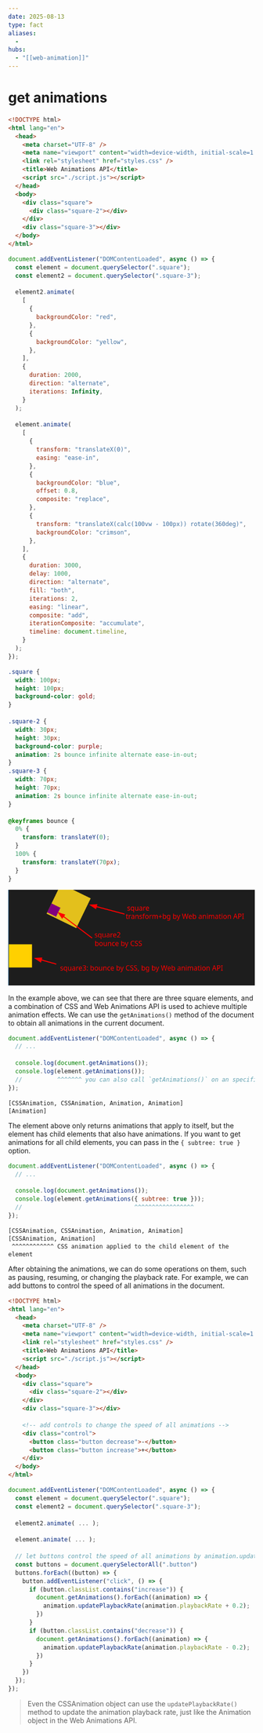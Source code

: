 ```yaml
---
date: 2025-08-13
type: fact
aliases:
  -
hubs:
  - "[[web-animation]]"
---
```


# get animations

```html
<!DOCTYPE html>
<html lang="en">
  <head>
    <meta charset="UTF-8" />
    <meta name="viewport" content="width=device-width, initial-scale=1.0" />
    <link rel="stylesheet" href="styles.css" />
    <title>Web Animations API</title>
    <script src="./script.js"></script>
  </head>
  <body>
    <div class="square">
      <div class="square-2"></div>
    </div>
    <div class="square-3"></div>
  </body>
</html>
```

```js
document.addEventListener("DOMContentLoaded", async () => {
  const element = document.querySelector(".square");
  const element2 = document.querySelector(".square-3");

  element2.animate(
    [
      {
        backgroundColor: "red",
      },
      {
        backgroundColor: "yellow",
      },
    ],
    {
      duration: 2000,
      direction: "alternate",
      iterations: Infinity,
    }
  );

  element.animate(
    [
      {
        transform: "translateX(0)",
        easing: "ease-in",
      },
      {
        backgroundColor: "blue",
        offset: 0.8,
        composite: "replace",
      },
      {
        transform: "translateX(calc(100vw - 100px)) rotate(360deg)",
        backgroundColor: "crimson",
      },
    ],
    {
      duration: 3000,
      delay: 1000,
      direction: "alternate",
      fill: "both",
      iterations: 2,
      easing: "linear",
      composite: "add",
      iterationComposite: "accumulate",
      timeline: document.timeline,
    }
  );
});
```

```css
.square {
  width: 100px;
  height: 100px;
  background-color: gold;
}

.square-2 {
  width: 30px;
  height: 30px;
  background-color: purple;
  animation: 2s bounce infinite alternate ease-in-out;
}
.square-3 {
  width: 70px;
  height: 70px;
  animation: 2s bounce infinite alternate ease-in-out;
}

@keyframes bounce {
  0% {
    transform: translateY(0);
  }
  100% {
    transform: translateY(70px);
  }
}
```

![multi-animations.png](../assets/imgs/multi-animations.png)

In the example above, we can see that there are three square elements, and a combination of CSS and Web Animations API is used to achieve multiple animation effects. We can use the `getAnimations()` method of the document to obtain all animations in the current document.

```js
document.addEventListener("DOMContentLoaded", async () => {
  // ...

  console.log(document.getAnimations());
  console.log(element.getAnimations());
  //          ^^^^^^^ you can also call `getAnimations()` on an specific element, it'll return the animations that are applied to that element.
});
```

```
[CSSAnimation, CSSAnimation, Animation, Animation]
[Animation]
```

The element above only returns animations that apply to itself, but the element has child elements that also have animations. If you want to get animations for all child elements, you can pass in the `{ subtree: true }` option.

```js
document.addEventListener("DOMContentLoaded", async () => {
  // ...

  console.log(document.getAnimations());
  console.log(element.getAnimations({ subtree: true }));
  //                                ^^^^^^^^^^^^^^^^^
});
```

```
[CSSAnimation, CSSAnimation, Animation, Animation]
[CSSAnimation, Animation]
 ^^^^^^^^^^^^ CSS animation applied to the child element of the element
```

After obtaining the animations, we can do some operations on them, such as pausing, resuming, or changing the playback rate. For example, we can add buttons to control the speed of all animations in the document.


```html
<!DOCTYPE html>
<html lang="en">
  <head>
    <meta charset="UTF-8" />
    <meta name="viewport" content="width=device-width, initial-scale=1.0" />
    <link rel="stylesheet" href="styles.css" />
    <title>Web Animations API</title>
    <script src="./script.js"></script>
  </head>
  <body>
    <div class="square">
      <div class="square-2"></div>
    </div>
    <div class="square-3"></div>

    <!-- add controls to change the speed of all animations -->
    <div class="control">
      <button class="button decrease">-</button>
      <button class="button increase">+</button>
    </div>
  </body>
</html>
```

```js
document.addEventListener("DOMContentLoaded", async () => {
  const element = document.querySelector(".square");
  const element2 = document.querySelector(".square-3");

  element2.animate( ... );

  element.animate( ... );

  // let buttons control the speed of all animations by animation.updatePlaybackRate() to change the playback rate of all animations in the document.
  const buttons = document.querySelectorAll(".button")
  buttons.forEach((button) => {
    button.addEventListener("click", () => {
      if (button.classList.contains("increase")) {
        document.getAnimations().forEach((animation) => {
          animation.updatePlaybackRate(animation.playbackRate + 0.2);
        })
      }
      if (button.classList.contains("decrease")) {
        document.getAnimations().forEach((animation) => {
          animation.updatePlaybackRate(animation.playbackRate - 0.2);
        })
      }
    })
  });
});
```

> Even the CSSAnimation object can use the `updatePlaybackRate()` method to update the animation playback rate, just like the Animation object in the Web Animations API.


